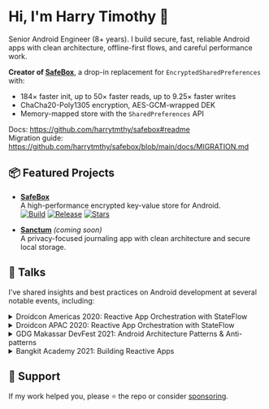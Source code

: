 # Hi, I'm Harry Timothy 👋

Senior Android Engineer (8+ years). I build secure, fast, reliable Android apps with clean architecture, offline-first flows, and careful performance work.

**Creator of [**SafeBox**](https://github.com/harrytmthy/safebox)**, a drop-in replacement for `EncryptedSharedPreferences` with:
- 184× faster init, up to 50× faster reads, up to 9.25× faster writes
- ChaCha20-Poly1305 encryption, AES-GCM-wrapped DEK
- Memory-mapped store with the `SharedPreferences` API

Docs: https://github.com/harrytmthy/safebox#readme  
Migration guide: https://github.com/harrytmthy/safebox/blob/main/docs/MIGRATION.md

## 📦 Featured Projects

- **[SafeBox](https://github.com/harrytmthy/safebox)**  
  A high-performance encrypted key-value store for Android.  
  [![Build](https://img.shields.io/github/actions/workflow/status/harrytmthy/safebox/ci.yml?branch=main&label=build&logo=githubactions&logoColor=white&style=flat-square)](https://github.com/harrytmthy/safebox/actions)
  [![Release](https://img.shields.io/github/v/release/harrytmthy/safebox?label=release&color=orange&style=flat-square)](https://github.com/harrytmthy/safebox/releases)
  [![Stars](https://img.shields.io/github/stars/harrytmthy/safebox?style=flat-square)](https://github.com/harrytmthy/safebox/stargazers)

- **[Sanctum](https://github.com/harrytmthy/sanctum)** *(coming soon)*  
  A privacy-focused journaling app with clean architecture and secure local storage.

## 🎤 Talks

I've shared insights and best practices on Android development at several notable events, including:

<details>
  <summary>Droidcon Americas 2020: Reactive App Orchestration with StateFlow</summary>
  <br/>
  <img src="assets/droidcon-americas.png" alt="Droidcon Americas" width="400"/>
</details>

<details>
  <summary>Droidcon APAC 2020: Reactive App Orchestration with StateFlow</summary>
  <br/>
  <img src="assets/droidcon-apac.png" alt="Droidcon APAC" width="400"/>
</details>

<details>
  <summary>GDG Makassar DevFest 2021: Android Architecture Patterns & Anti-patterns</summary>
  <br/>
  <img src="assets/devfest-2021.png" alt="DevFest 2021" width="600"/>
</details>

<details>
  <summary>Bangkit Academy 2021: Building Reactive Apps</summary>
  <br/>
  <img src="assets/bangkit.png" alt="Bangkit" width="600"/>
</details>

## 🤝 Support

If my work helped you, please ⭐️ the repo or consider [sponsoring](https://github.com/sponsors/harrytmthy).
